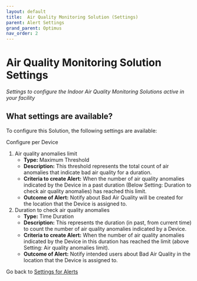 ```yaml
---
layout: default
title:  Air Quality Monitoring Solution (Settings)
parent: Alert Settings
grand_parent: Optimus
nav_order: 2
---
```


# Air Quality Monitoring Solution Settings
*Settings to configure the Indoor Air Quality Monitoring Solutions active in your facility*

## What settings are available?
To configure this Solution, the following settings are available:

Configure per Device 
1. Air quality anomalies limit
    - **Type:** Maximum Threshold
    - **Description:** This threshold represents the total count of air anomalies that indicate bad air quality for a duration.
    - **Criteria to create Alert:** When the number of air quality anomalies indicated by the Device in a past duration (Below Setting: Duration to check air quality anomalies) has reached this limit.
    - **Outcome of Alert:** Notify about Bad Air Quality will be created for the location that the Device is assigned to.
2. Duration to check air quality anomalies
    - **Type:** Time Duration
    - **Description:** This represents the duration (in past, from current time) to count the number of air quality anomalies indicated by a Device.
    - **Criteria to create Alert:** When the number of air quality anomalies indicated by the Device in this duration has reached the limit (above Setting: Air quality anomalies limit).
    - **Outcome of Alert:** Notify intended users about Bad Air Quality in the location that the Device is assigned to.

Go back to [Settings for Alerts](/vcs_settings.html)